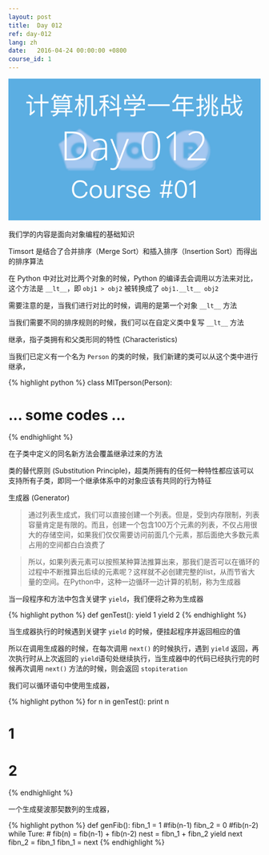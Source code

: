 ```yaml
---
layout: post
title:  Day 012
ref: day-012
lang: zh
date:   2016-04-24 00:00:00 +0800
course_id: 1
---
```


![](/images/Day012.png)

我们学的内容是面向对象编程的基础知识

Timsort 是结合了合并排序（Merge Sort）和插入排序（Insertion Sort）而得出的排序算法

在 Python 中对比对比两个对象的时候，Python 的编译去会调用以方法来对比， 这个方法是 `__lt__`，即 `obj1 > obj2` 被转换成了 `obj1.__lt__ obj2`

需要注意的是，当我们进行对比的时候，调用的是第一个对象 `__lt__` 方法

当我们需要不同的排序规则的时候，我们可以在自定义类中复写 `__lt__` 方法

继承，指子类拥有和父类形同的特性 (Characteristics)

当我们已定义有一个名为 `Person` 的类的时候，我们新建的类可以从这个类中进行继承，

{% highlight python %}
class MITperson(Person):
  # ... some codes ...
{% endhighlight %}

在子类中定义的同名新方法会覆盖继承过来的方法

类的替代原则 (Substitution Principle)，超类所拥有的任何一种特性都应该可以支持所有子类，即同一个继承体系中的对象应该有共同的行为特征

生成器 (Generator)

> 通过列表生成式，我们可以直接创建一个列表。但是，受到内存限制，列表容量肯定是有限的。而且，创建一个包含100万个元素的列表，不仅占用很大的存储空间，如果我们仅仅需要访问前面几个元素，那后面绝大多数元素占用的空间都白白浪费了

> 所以，如果列表元素可以按照某种算法推算出来，那我们是否可以在循环的过程中不断推算出后续的元素呢？这样就不必创建完整的list，从而节省大量的空间。在Python中，这种一边循环一边计算的机制，称为生成器

当一段程序和方法中包含关键字 `yield`，我们便将之称为生成器

{% highlight python %}
def genTest():
  yield 1
  yield 2
{% endhighlight %}


当生成器执行的时候遇到关键字 `yield` 的时候，便挂起程序并返回相应的值

所以在调用生成器的时候，在每次调用 `next()` 的时候执行，遇到 `yield` 返回，再次执行时从上次返回的 `yield`语句处继续执行，当生成器中的代码已经执行完的时候再次调用 `next()` 方法的时候，则会返回 `stopiteration`

我们可以循环语句中使用生成器，

{% highlight python %}
for n in genTest():
  print n

# 1
# 2
{% endhighlight %}

一个生成斐波那契数列的生成器，

{% highlight python %}
def genFib():
  fibn_1 = 1 #fib(n-1)
  fibn_2 = 0 #fib(n-2)
  while Ture:
    # fib(n) = fib(n-1) + fib(n-2)
    nest = fibn_1 + fibn_2
    yield next
    fibn_2 = fibn_1
    fibn_1 = next
{% endhighlight %}
